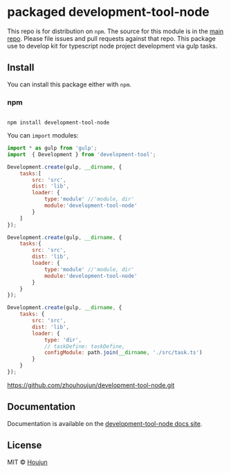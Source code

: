 # packaged development-tool-node

This repo is for distribution on `npm`. The source for this module is in the
[main repo](https://github.com/zhouhoujun/development-tool-node/src/mastert).
Please file issues and pull requests against that repo.
This package use to develop kit for typescript node project development via gulp tasks.

## Install

You can install this package either with `npm`.

### npm

```shell

npm install development-tool-node

```

You can `import` modules:

```js
import * as gulp from 'gulp';
import  { Development } from 'development-tool';

Development.create(gulp, __dirname, {
    tasks:[
        src: 'src',
        dist: 'lib',
        loader: {
            type:'module' //'module, dir'
            module:'development-tool-node'
        }
    ]
});

Development.create(gulp, __dirname, {
    tasks:{
        src: 'src',
        dist: 'lib',
        loader: {
            type:'module' //'module, dir'
            module:'development-tool-node'
        }
    }
});

Development.create(gulp, __dirname, {
    tasks: {
        src: 'src',
        dist: 'lib',
        loader: {
            type: 'dir',
            // taskDefine: taskDefine,
            configModule: path.join(__dirname, './src/task.ts')
        }
    }
});

```

https://github.com/zhouhoujun/development-tool-node.git

## Documentation

Documentation is available on the
[development-tool-node docs site](https://github.com/zhouhoujun/development-tool-node).

## License

MIT © [Houjun](https://github.com/zhouhoujun/)